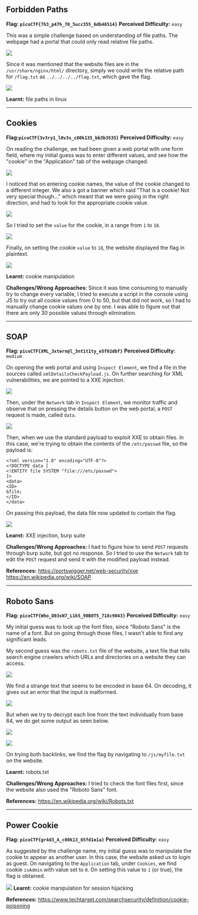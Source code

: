 ## Forbidden Paths

**Flag: `picoCTF{7h3_p47h_70_5ucc355_6db46514}`**
**Perceived Difficulty:** `easy`

This was a simple challenge based on understanding of file paths. The webpage had a portal that could only read relative file paths.

![](/media/web_forbiddenpaths_1.png)

Since it was mentioned that the website files are in the `/usr/share/nginx/html/` directory, simply we could write the relative path for `/flag.txt` as `../../../../flag.txt`, which gave the flag.

![](/media/web_forbiddenpaths_2.png)

**Learnt:** file paths in linux


---


## Cookies

**Flag:`picoCTF{3v3ry1_l0v3s_c00k135_bb3b3535}`**
**Perceived Difficulty:** `easy`

On reading the challenge, we had been given a web portal with one form field, where my initial guess was to enter different values, and see how the "cookie" in the "Application" tab of the webpage changed.

![](/media/web_cookies_1.png)

I noticed that on entering cookie names, the value of the cookie changed to a different integer. We also a got a banner which said "That is a cookie! Not very special though..." which meant that we were going in the right direction, and had to look for the appropriate cookie value.

![](/media/web_cookies_2.png)

So I tried to set the `value` for the cookie, in a range from `1` to `18`. 

![](/media/web_cookies_3.png)

Finally, on setting the cookie `value` to `18`, the website displayed the flag in plaintext.

![](/media/web_cookies_4.png)

**Learnt:** cookie manipulation

**Challenges/Wrong Approaches:**
Since it was time consuming to manually try to change every variable, I tried to execute a script in the console using JS to try out all cookie values from 0 to 50, but that did not work, so I had to manually change cookie values one by one. I was able to figure out that there are only 30 possible values through elimination.

---

## SOAP

**Flag: `picoCTF{XML_3xtern@l_3nt1t1ty_e5f02dbf}`**
**Perceived Difficulty:** `medium`

On opening the web portal and using `Inspect Element`, we find a file in the sources called `xmlDetailsCheckPayload.js`. On further searching for XML vulnerabilities, we are pointed to a XXE injection. 

![](/media/web_soap_1.png)

Then, under the `Network` tab in `Inspect Element`, we monitor traffic and observe that on pressing the details button on the web portal, a `POST` request is made, called `data`. 

![](/media/web_soap_2.png)

Then, when we use the standard payload to exploit XXE to obtain files. In this case, we're trying to obtain the contents of the `/etc/passwd` file, so the payload is:

```
<?xml version="1.0" encoding="UTF-8"?>
<!DOCTYPE data [
<!ENTITY file SYSTEM "file:///etc/passwd"> 
]>
<data>
<ID>
&file;
</ID>
</data>
```

On passing this payload, the data file now updated to contain the flag.

![](/media/web_soap_3.png)

**Learnt:** XXE injection, burp suite

**Challenges/Wrong Approaches:** I had to figure how to send `POST` requests through burp suite, but got no response. So I tried to use the `Network` tab to edit the `POST` request and send it with the modified payload instead.

**References:** 
https://portswigger.net/web-security/xxe
https://en.wikipedia.org/wiki/SOAP

---
## Roboto Sans

**Flag: `picoCTF{Who_D03sN7_L1k5_90B0T5_718c9043}`**
**Perceived Difficulty:** `easy`

My initial guess was to look up the font files, since "Roboto Sans" is the name of a font. But on going through those files, I wasn't able to find any significant leads.

My second guess was the `robots.txt` file of the website, a text file that tells search engine crawlers which URLs and directories on a website they can access.

![](/media/web_robotosans_1.png)
 
 We find a strange text that seems to be encoded in base 64. On decoding, it gives out an error that the input is malformed. 

![](/media/web_robotosans_2.png)
 
 But when we try to decrypt each line from the text individually from base 64, we do get some output as seen below.

![](/media/web_robotosans_3.png)

![](/media/web_robotosans_4.png)

On trying both backlinks, we find the flag by navigating to `/js/myfile.txt` on the website.

**Learnt:** robots.txt

**Challenges/Wrong Approaches:** I tried to check the font files first, since the website also used the "Roboto Sans" font.

**References:** 
https://en.wikipedia.org/wiki/Robots.txt

---
## Power Cookie

**Flag: `picoCTF{gr4d3_A_c00k13_65fd1e1a}`**
**Perceived Difficulty:** `easy`

As suggested by the challenge name, my initial guess was to manipulate the cookie to appear as another user. In this case, the website asked us to login as guest. On navigating to the `Application` tab, under `Cookies`, we find cookie `isAdmin` with value set to `0`. On setting this value to `1` (or true), the flag is obtained.

![](/media/web_powercookie_1.png)
**Learnt:** cookie manipulation for session hijacking

**References:** 
https://www.techtarget.com/searchsecurity/definition/cookie-poisoning
